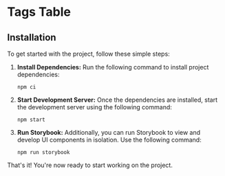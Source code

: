 # Tags Table

## Installation

To get started with the project, follow these simple steps:

1. **Install Dependencies:** Run the following command to install project dependencies:

   ```
   npm ci
   ```

2. **Start Development Server:** Once the dependencies are installed, start the development server using the following command:

   ```
   npm start
   ```

3. **Run Storybook:** Additionally, you can run Storybook to view and develop UI components in isolation. Use the following command:

   ```
   npm run storybook
   ```

That's it! You're now ready to start working on the project.
